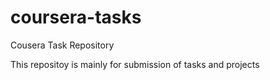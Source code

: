 # coursera-tasks
Cousera Task Repository

This repositoy is mainly for submission of tasks and projects
